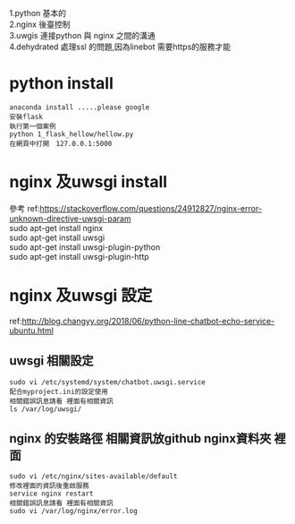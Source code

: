 1.python 基本的  
2.nginx 後臺控制  
3.uwgis 連接python 與 nginx 之間的溝通  
4.dehydrated 處理ssl 的問題,因為linebot 需要https的服務才能  




# python install
    anaconda install .....please google  
    安裝flask  
    執行第一個案例  
    python 1_flask_hellow/hellow.py  
    在網頁中打開　127.0.0.1:5000   

# nginx 及uwsgi  install
參考 ref:https://stackoverflow.com/questions/24912827/nginx-error-unknown-directive-uwsgi-param  
    sudo apt-get install nginx  
    sudo apt-get install uwsgi  
    sudo apt-get install uwsgi-plugin-python  
    sudo apt-get install uwsgi-plugin-http  



# nginx 及uwsgi 設定
ref:http://blog.changyy.org/2018/06/python-line-chatbot-echo-service-ubuntu.html  
## uwsgi 相關設定
    sudo vi /etc/systemd/system/chatbot.uwsgi.service  
    配合myproject.ini的設定使用  
    相關錯誤訊息請看 裡面有相關資訊  
    ls /var/log/uwsgi/  

## nginx 的安裝路徑 相關資訊放github nginx資料夾 裡面
    sudo vi /etc/nginx/sites-available/default  
    修改裡面的資訊後重啟服務  
    service nginx restart  
    相關錯誤訊息請看 裡面有相關資訊  
    sudo vi /var/log/nginx/error.log  




